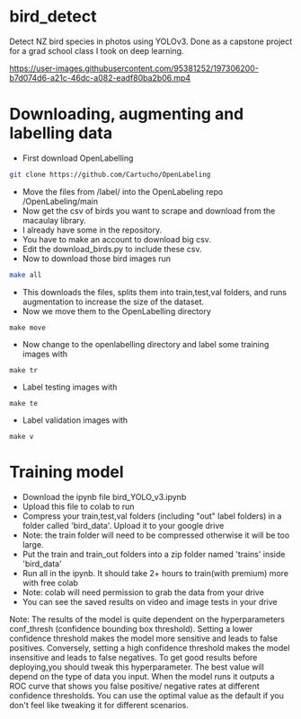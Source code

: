 # bird_detect
Detect NZ bird species in photos using YOLOv3.
Done as a capstone project for a grad school class I took on deep learning.

https://user-images.githubusercontent.com/95381252/197306200-b7d074d6-a21c-46dc-a082-eadf80ba2b06.mp4

# Downloading, augmenting and labelling data

- First download OpenLabelling
```bash
git clone https://github.com/Cartucho/OpenLabeling
```
- Move the files from /label/ into the OpenLabeling repo /OpenLabeling/main
- Now get the csv of birds you want to scrape and download from the macaulay library.
- I already have some in the repository. 
- You have to make an account to download big csv.
- Edit the download_birds.py to include these csv.
- Now to download those bird images run 
```bash
make all
```
- This downloads the files, splits them into train,test,val folders, and runs augmentation 
to increase the size of the dataset. 
- Now we move them to the OpenLabelling directory
```
make move
```
- Now change to the openlabelling directory and label some training images with
```
make tr
```
- Label testing images with
```
make te
```
- Label validation images with
```
make v
```

# Training model 
- Download the ipynb file bird_YOLO_v3.ipynb
- Upload this file to colab to run
- Compress your train,test,val folders (including "out" label folders) in a folder called 'bird_data'. Upload it to your google drive
- Note: the train folder will need to be compressed otherwise it will be too large.
- Put the train and train_out folders into a zip folder named 'trains' inside 'bird_data'
- Run all in the ipynb. It should take 2+ hours to train(with premium) more with free colab
- Note: colab will need permission to grab the data from your drive
- You can see the saved results on video and image tests in your drive

Note: 
The results of the model is quite dependent on the hyperparameters conf_thresh (confidence bounding box threshold).
Setting a lower confidence threshold makes the model more sensitive and leads to false positives. 
Conversely, setting a high confidence threshold makes the model insensitive and leads to false negatives.
To get good results before deploying,you should tweak this hyperparameter.
The best value will depend on the type of data you input. When the model runs it outputs a ROC curve that shows you false positive/ negative rates at different confidence thresholds. You can use the optimal value as the default if you don't feel like tweaking it for different scenarios.
